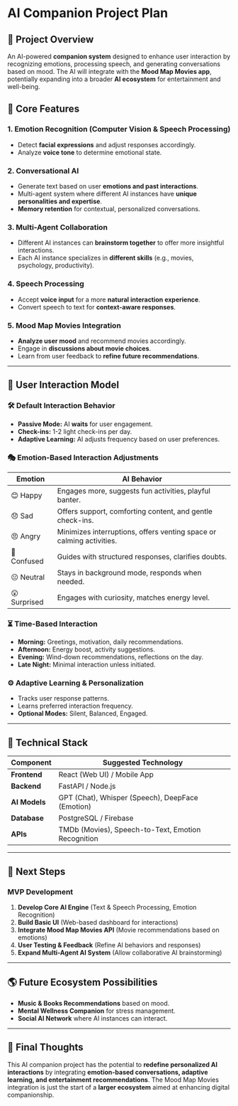 # AI Companion Project Plan

## **🔷 Project Overview**
An AI-powered **companion system** designed to enhance user interaction by recognizing emotions, processing speech, and generating conversations based on mood. The AI will integrate with the **Mood Map Movies app**, potentially expanding into a broader **AI ecosystem** for entertainment and well-being.

## **🎯 Core Features**

### **1. Emotion Recognition (Computer Vision & Speech Processing)**
- Detect **facial expressions** and adjust responses accordingly.
- Analyze **voice tone** to determine emotional state.

### **2. Conversational AI**
- Generate text based on user **emotions and past interactions**.
- Multi-agent system where different AI instances have **unique personalities and expertise**.
- **Memory retention** for contextual, personalized conversations.

### **3. Multi-Agent Collaboration**
- Different AI instances can **brainstorm together** to offer more insightful interactions.
- Each AI instance specializes in **different skills** (e.g., movies, psychology, productivity).

### **4. Speech Processing**
- Accept **voice input** for a more **natural interaction experience**.
- Convert speech to text for **context-aware responses**.

### **5. Mood Map Movies Integration**
- **Analyze user mood** and recommend movies accordingly.
- Engage in **discussions about movie choices**.
- Learn from user feedback to **refine future recommendations**.

---

## **🔷 User Interaction Model**

### **🛠 Default Interaction Behavior**
- **Passive Mode:** AI **waits** for user engagement.
- **Check-ins:** 1-2 light check-ins per day.
- **Adaptive Learning:** AI adjusts frequency based on user preferences.

### **🎭 Emotion-Based Interaction Adjustments**
| Emotion         | AI Behavior |
|----------------|------------|
| 😊 Happy      | Engages more, suggests fun activities, playful banter. |
| 😞 Sad        | Offers support, comforting content, and gentle check-ins. |
| 😠 Angry      | Minimizes interruptions, offers venting space or calming activities. |
| 🤔 Confused   | Guides with structured responses, clarifies doubts. |
| 😐 Neutral    | Stays in background mode, responds when needed. |
| 😲 Surprised  | Engages with curiosity, matches energy level. |

### **⏳ Time-Based Interaction**
- **Morning:** Greetings, motivation, daily recommendations.
- **Afternoon:** Energy boost, activity suggestions.
- **Evening:** Wind-down recommendations, reflections on the day.
- **Late Night:** Minimal interaction unless initiated.

### **⚙️ Adaptive Learning & Personalization**
- Tracks user response patterns.
- Learns preferred interaction frequency.
- **Optional Modes:** Silent, Balanced, Engaged.

---

## **🔷 Technical Stack**
| Component  | Suggested Technology |
|------------|---------------------|
| **Frontend**  | React (Web UI) / Mobile App |
| **Backend**   | FastAPI / Node.js |
| **AI Models** | GPT (Chat), Whisper (Speech), DeepFace (Emotion) |
| **Database**  | PostgreSQL / Firebase |
| **APIs**      | TMDb (Movies), Speech-to-Text, Emotion Recognition |

---

## **🔷 Next Steps**
### **MVP Development**
1. **Develop Core AI Engine** (Text & Speech Processing, Emotion Recognition)
2. **Build Basic UI** (Web-based dashboard for interactions)
3. **Integrate Mood Map Movies API** (Movie recommendations based on emotions)
4. **User Testing & Feedback** (Refine AI behaviors and responses)
5. **Expand Multi-Agent AI System** (Allow collaborative AI brainstorming)

---

## **🌎 Future Ecosystem Possibilities**
- **Music & Books Recommendations** based on mood.
- **Mental Wellness Companion** for stress management.
- **Social AI Network** where AI instances can interact.

---

## **🚀 Final Thoughts**
This AI companion project has the potential to **redefine personalized AI interactions** by integrating **emotion-based conversations, adaptive learning, and entertainment recommendations**. The Mood Map Movies integration is just the start of a **larger ecosystem** aimed at enhancing digital companionship.

